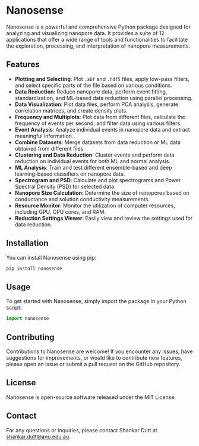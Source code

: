 # Nanosense
Nanosense is a powerful and comprehensive Python package designed for analyzing and visualizing nanopore data. It provides a suite of 12 applications that offer a wide range of tools and functionalities to facilitate the exploration, processing, and interpretation of nanopore measurements.

## Features

- **Plotting and Selecting**: Plot `.abf` and `.hdf5` files, apply low-pass filters, and select specific parts of the file based on various conditions.
- **Data Reduction**: Reduce nanopore data, perform event fitting, standardization, and ML-based data reduction using parallel processing.
- **Data Visualization**: Plot data files, perform PCA analysis, generate correlation matrices, and create density plots.
- **Frequency and Multiplots**: Plot data from different files, calculate the frequency of events per second, and filter data using various filters.
- **Event Analysis**: Analyze individual events in nanopore data and extract meaningful information.
- **Combine Datasets**: Merge datasets from data reduction or ML data obtained from different files.
- **Clustering and Data Reduction**: Cluster events and perform data reduction on individual events for both ML and normal analysis.
- **ML Analysis**: Train and test different ensemble-based and deep learning-based classifiers on nanopore data.
- **Spectrogram and PSD**: Calculate and plot spectrograms and Power Spectral Density (PSD) for selected data.
- **Nanopore Size Calculation**: Determine the size of nanopores based on conductance and solution conductivity measurements.
- **Resource Monitor**: Monitor the utilization of computer resources, including GPU, CPU cores, and RAM.
- **Reduction Settings Viewer**: Easily view and review the settings used for data reduction.

## Installation
You can install Nanosense using pip:
```bash
pip install nanosense
```

## Usage
To get started with Nanosense, simply import the package in your Python script:
```python
import nanosense
```

## Contributing
Contributions to Nanosense are welcome! If you encounter any issues, have suggestions for improvements, or would like to contribute new features, please open an issue or submit a pull request on the GitHub repository.

## License
Nanosense is open-source software released under the MIT License.

## Contact
For any questions or inquiries, please contact Shankar Dutt at [shankar.dutt@anu.edu.au](mailto:shankar.dutt@anu.edu.au).
